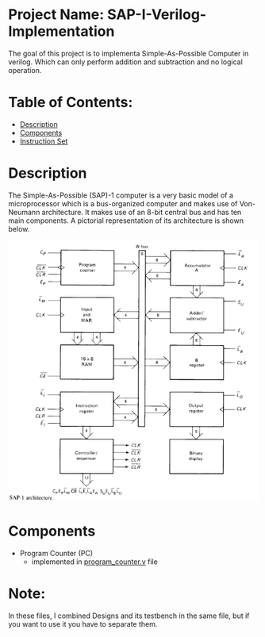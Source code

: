 # Project Name: SAP-I-Verilog-Implementation
  The goal of this project is to implementa Simple-As-Possible Computer in verilog. Which can only perform addition and subtraction and no logical operation.
  
# Table of Contents:

- [Description](#description)
- [Components](#components)
- [Instruction Set](#instruction-set)

# Description
The Simple-As-Possible (SAP)-1 computer is a very basic model of a microprocessor which is a bus-organized computer and makes use of Von-Neumann architecture. It makes use of an 8-bit central bus and has ten main components. A pictorial representation of its architecture is shown below.


![Architecture](Architecture.PNG)

# Components

- Program Counter (PC)
  - implemented in [program_counter.v](./program_counter.v) file

# Note:
In these files, I combined Designs and its testbench in the same file, but if you want to use it you have to separate them.
